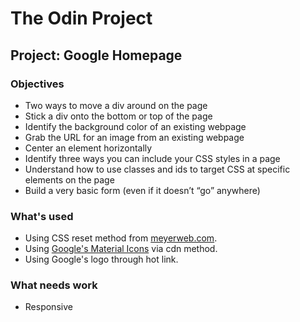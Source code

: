 # The Odin Project
## Project: Google Homepage

### Objectives
- Two ways to move a div around on the page
- Stick a div onto the bottom or top of the page
- Identify the background color of an existing webpage
- Grab the URL for an image from an existing webpage
- Center an element horizontally
- Identify three ways you can include your CSS styles in a page
- Understand how to use classes and ids to target CSS at specific elements on the page
- Build a very basic form (even if it doesn’t “go” anywhere)

### What's used
- Using CSS reset method from [meyerweb.com](https://meyerweb.com/eric/tools/css/reset/).
- Using [Google's Material Icons](https://fonts.google.com/icons) via cdn method.
- Using Google's logo through hot link.

### What needs work
- Responsive